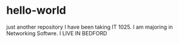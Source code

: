 # hello-world
just another repository
I have been taking IT 1025. I am majoring in Networking Softwre.
I LIVE IN BEDFORD

